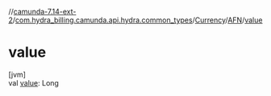 //[camunda-7.14-ext-2](../../../../index.md)/[com.hydra_billing.camunda.api.hydra.common_types](../../index.md)/[Currency](../index.md)/[AFN](index.md)/[value](value.md)

# value

[jvm]\
val [value](value.md): Long
